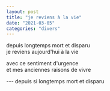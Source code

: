 ```yaml
---
layout: post
title: "je reviens à la vie"
date: "2021-03-05"
categories: "divers"
---
```


depuis longtemps mort et disparu  
je reviens aujourd'hui à la vie  

avec ce sentiment d'urgence  
et mes anciennes raisons de vivre  

--- depuis si longtemps mort et disparu  
